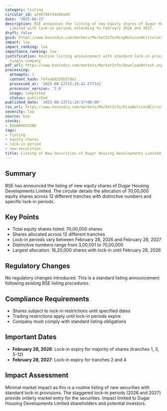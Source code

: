 ```yaml
---
category: listing
circular_id: a246748fd4e66ad4
date: '2025-08-22'
description: BSE announces the listing of new equity shares of Dugar Housing Developments
  Limited with lock-in periods extending to February 2026 and 2027.
draft: false
guid: https://www.bseindia.com/markets/MarketInfo/DispNoticesNCirculars.aspx?Noticeid={C277FA05-260C-4515-9034-375489679331}&noticeno=20250822-16&dt=08/22/2025&icount=16&totcount=66&flag=0
impact: low
impact_ranking: low
importance_ranking: low
justification: Routine listing announcement with standard lock-in provisions affecting
  single company
pdf_url: https://www.bseindia.com/markets/MarketInfo/DownloadAttach.aspx?id=20250822-16&attachedId=8f96c234-93cf-4c41-8b14-7af34c4149d1
processing:
  attempts: 1
  content_hash: 76fede8230b579e1
  processed_at: '2025-08-22T15:33:42.577331'
  processor_version: '2.0'
  stage: completed
  status: published
published_date: '2025-08-22T11:24:17+00:00'
rss_url: https://www.bseindia.com/markets/MarketInfo/DispNoticesNCirculars.aspx?Noticeid={C277FA05-260C-4515-9034-375489679331}&noticeno=20250822-16&dt=08/22/2025&icount=16&totcount=66&flag=0
severity: low
source: bse
stocks:
- DUGARHOUSING
tags:
- listing
- equity-shares
- lock-in-period
- new-securities
title: Listing of New Securities of Dugar Housing Developments Limited
---
```


## Summary

BSE has announced the listing of new equity shares of Dugar Housing Developments Limited. The circular details the allocation of 70,00,000 equity shares across 12 different tranches with distinctive numbers and specific lock-in periods.

## Key Points

- Total equity shares listed: 70,00,000 shares
- Shares allocated across 12 different tranches
- Lock-in periods vary between February 28, 2026 and February 28, 2027
- Distinctive numbers range from 3,00,001 to 70,00,000
- Largest allocation: 16,20,000 shares with lock-in until February 28, 2026

## Regulatory Changes

No regulatory changes introduced. This is a standard listing announcement following existing BSE listing procedures.

## Compliance Requirements

- Shares subject to lock-in restrictions until specified dates
- Trading restrictions apply until lock-in periods expire
- Company must comply with standard listing obligations

## Important Dates

- **February 28, 2026**: Lock-in expiry for majority of shares (tranches 1, 3, 5-12)
- **February 28, 2027**: Lock-in expiry for tranches 2 and 4

## Impact Assessment

Minimal market impact as this is a routine listing of new securities with standard lock-in provisions. The staggered lock-in periods (2026 and 2027) provide orderly market entry for the securities. Impact limited to Dugar Housing Developments Limited shareholders and potential investors.